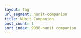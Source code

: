 ```yaml
---
layout: tag
url_segment: nunit-companion
title: NUnit Companion
post_count: 1
sort_index: 9998-nunit companion
---
```

